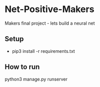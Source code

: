 # Net-Positive-Makers
Makers final project - lets build a neural net

## Setup
* pip3 install -r requirements.txt

## How to run

python3 manage.py runserver